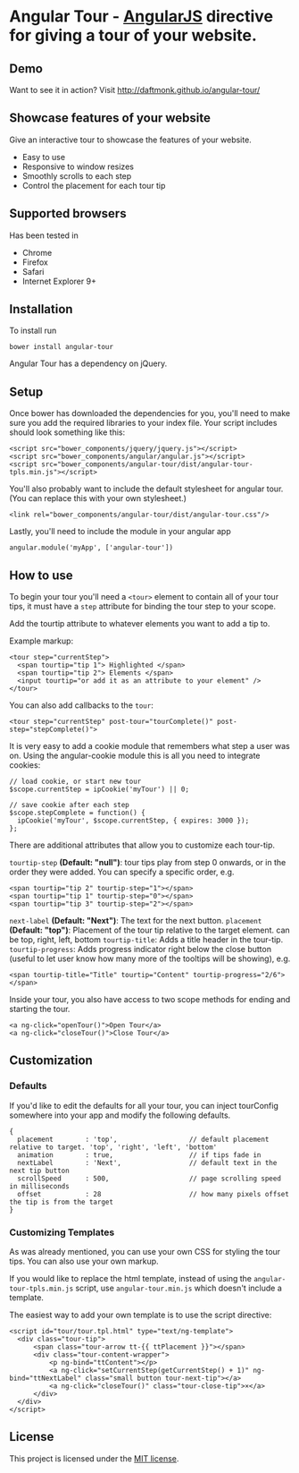 # Angular Tour - [AngularJS](http://angularjs.org/) directive for giving a tour of your website.

## Demo

Want to see it in action? Visit <http://daftmonk.github.io/angular-tour/>

## Showcase features of your website

Give an interactive tour to showcase the features of your website. 

  * Easy to use
  * Responsive to window resizes
  * Smoothly scrolls to each step
  * Control the placement for each tour tip

## Supported browsers

Has been tested in 

* Chrome
* Firefox
* Safari
* Internet Explorer 9+

## Installation

To install run

    bower install angular-tour

Angular Tour has a dependency on jQuery.

## Setup

Once bower has downloaded the dependencies for you, you'll need to make sure you add the required libraries to your index file. Your script includes should look something like this:

    <script src="bower_components/jquery/jquery.js"></script>
    <script src="bower_components/angular/angular.js"></script>
    <script src="bower_components/angular-tour/dist/angular-tour-tpls.min.js"></script>

You'll also probably want to include the default stylesheet for angular tour. (You can replace this with your own stylesheet.)

    <link rel="bower_components/angular-tour/dist/angular-tour.css"/>

Lastly, you'll need to include the module in your angular app

    angular.module('myApp', ['angular-tour'])

## How to use

To begin your tour you'll need a `<tour>` element to contain all of your tour tips, it must have a `step` attribute for binding the tour step to your scope.

Add the tourtip attribute to whatever elements you want to add a tip to.

Example markup:

    <tour step="currentStep">
      <span tourtip="tip 1"> Highlighted </span>
      <span tourtip="tip 2"> Elements </span>
      <input tourtip="or add it as an attribute to your element" />
    </tour>

You can also add callbacks to the `tour`:

    <tour step="currentStep" post-tour="tourComplete()" post-step="stepComplete()">

It is very easy to add a cookie module that remembers what step a user was on. Using the angular-cookie module this is all you need to integrate cookies:

    // load cookie, or start new tour
    $scope.currentStep = ipCookie('myTour') || 0;

    // save cookie after each step
    $scope.stepComplete = function() {
      ipCookie('myTour', $scope.currentStep, { expires: 3000 });
    };

There are additional attributes that allow you to customize each tour-tip.

`tourtip-step` **(Default: "null")**: tour tips play from step 0 onwards, or in the order they were added. You can specify a specific order, e.g.

    <span tourtip="tip 2" tourtip-step="1"></span>
    <span tourtip="tip 1" tourtip-step="0"></span>
    <span tourtip="tip 3" tourtip-step="2"></span>

`next-label` **(Default: "Next")**: The text for the next button.
`placement` **(Default: "top")**: Placement of the tour tip relative to the target element. can be top, right, left, bottom
`tourtip-title`: Adds a title header in the tour-tip.
`tourtip-progress`: Adds progress indicator right below the close button (useful to let user know how many more of the tooltips will be showing), e.g.

    <span tourtip-title="Title" tourtip="Content" tourtip-progress="2/6"></span>

Inside your tour, you also have access to two scope methods for ending and starting the tour.

    <a ng-click="openTour()">Open Tour</a>
    <a ng-click="closeTour()">Close Tour</a>

## Customization

### Defaults

If you'd like to edit the defaults for all your tour, you can inject tourConfig somewhere into your app and modify the following defaults.

    {
      placement        : 'top',                  // default placement relative to target. 'top', 'right', 'left', 'bottom'
      animation        : true,                   // if tips fade in
      nextLabel        : 'Next',                 // default text in the next tip button
      scrollSpeed      : 500,                    // page scrolling speed in milliseconds
      offset           : 28                      // how many pixels offset the tip is from the target
    }

### Customizing Templates

As was already mentioned, you can use your own CSS for styling the tour tips. You can also use your own markup.

If you would like to replace the html template, instead of using the `angular-tour-tpls.min.js` script, use `angular-tour.min.js` which doesn't include a template.

The easiest way to add your own template is to use the script directive:

    <script id="tour/tour.tpl.html" type="text/ng-template">
      <div class="tour-tip">
          <span class="tour-arrow tt-{{ ttPlacement }}"></span>
          <div class="tour-content-wrapper">
              <p ng-bind="ttContent"></p>
              <a ng-click="setCurrentStep(getCurrentStep() + 1)" ng-bind="ttNextLabel" class="small button tour-next-tip"></a>
              <a ng-click="closeTour()" class="tour-close-tip">×</a>
          </div>
      </div>
    </script>

## License

This project is licensed under the [MIT license](http://opensource.org/licenses/MIT).
